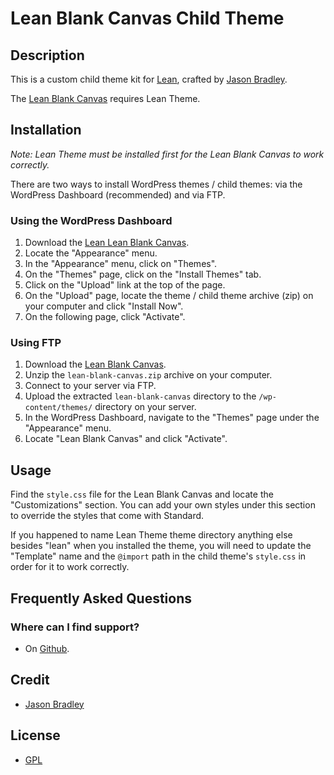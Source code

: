 # Lean Blank Canvas Child Theme

## Description

This is a custom child theme kit for [Lean](http://leantheme.co), crafted by [Jason Bradley](http://jasonbradley.me).

The [Lean Blank Canvas](https://github.com/jbrad/lean-blank-canvas) requires Lean Theme.

## Installation

*Note: Lean Theme must be installed first for the Lean Blank Canvas to work correctly.*

There are two ways to install WordPress themes / child themes: via the WordPress Dashboard (recommended) and via FTP. 

### Using the WordPress Dashboard

1. Download the [Lean Lean Blank Canvas](https://github.com/jbrad/lean-blank-canvas).
2. Locate the "Appearance" menu.
3. In the "Appearance" menu, click on "Themes".
4. On the "Themes" page, click on the "Install Themes" tab.
5. Click on the "Upload" link at the top of the page.
6. On the "Upload" page, locate the theme / child theme archive (zip) on your computer and click "Install Now".
7. On the following page, click "Activate".

### Using FTP

1. Download the [Lean Blank Canvas](https://github.com/jbrad/lean-blank-canvas).
2. Unzip the ```lean-blank-canvas.zip``` archive on your computer.
3. Connect to your server via FTP.
4. Upload the extracted ```lean-blank-canvas``` directory to the ```/wp-content/themes/``` directory on your server.
6. In the WordPress Dashboard, navigate to the "Themes" page under the "Appearance" menu.
7. Locate "Lean Blank Canvas" and click "Activate".

## Usage

Find the ```style.css``` file for the Lean Blank Canvas and locate the "Customizations" section. You can add your own styles under this section to override the styles that come with Standard.

If you happened to name Lean Theme theme directory anything else besides "lean" when you installed the theme, you will need to update the "Template" name and the ```@import``` path in the child theme's ```style.css``` in order for it to work correctly.

## Frequently Asked Questions

### Where can I find support?
* On [Github](https://github.com/jbrad/lean-blank-canvas/issues/new).

## Credit

* [Jason Bradley](http://jasonbradley.me)

## License

* [GPL](http://www.gnu.org/licenses/gpl-3.0.html)